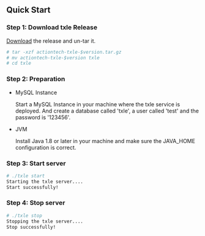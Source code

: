## Quick Start
### Step 1: Download txle Release
[Download](https://github.com/actiontech/txle/releases) the release and un-tar it.

```bash
# tar -xzf actiontech-txle-$version.tar.gz
# mv actiontech-txle-$version txle
# cd txle
```
### Step 2: Preparation
* MySQL Instance

    Start a MySQL Instance in your machine where the txle service is deployed. And create a database called 'txle', a user called 'test' and the password is '123456'.

* JVM

    Install Java 1.8 or later in your machine and make sure the JAVA_HOME configuration is correct.

### Step 3: Start server
```bash
# ./txle start
Starting the txle server....
Start successfully!
```
### Step 4: Stop server

```bash
# ./txle stop
Stopping the txle server....
Stop successfully!
```